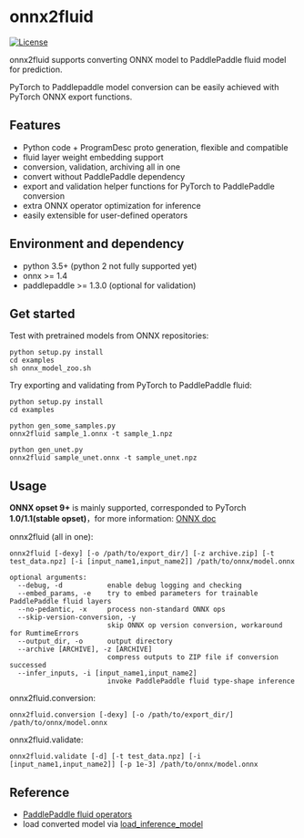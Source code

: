 # onnx2fluid

[![License](https://img.shields.io/badge/license-Apache%202-blue.svg)](LICENSE)

onnx2fluid supports converting ONNX model to PaddlePaddle fluid model for prediction.

PyTorch to Paddlepaddle model conversion can be easily achieved with PyTorch ONNX export functions.

## Features

* Python code + ProgramDesc proto generation, flexible and compatible
* fluid layer weight embedding support
* conversion, validation, archiving all in one
* convert without PaddlePaddle dependency
* export and validation helper functions for PyTorch to PaddlePaddle conversion
* extra ONNX operator optimization for inference
* easily extensible for user-defined operators

## Environment and dependency

* python 3.5+ (python 2 not fully supported yet)
* onnx >= 1.4
* paddlepaddle >= 1.3.0 (optional for validation)

## Get started

Test with pretrained models from ONNX repositories:

``` shell
python setup.py install
cd examples
sh onnx_model_zoo.sh
```

Try exporting and validating from PyTorch to PaddlePaddle fluid:

``` shell
python setup.py install
cd examples

python gen_some_samples.py
onnx2fluid sample_1.onnx -t sample_1.npz

python gen_unet.py
onnx2fluid sample_unet.onnx -t sample_unet.npz
```

## Usage

**ONNX opset 9+** is mainly supported, corresponded to PyTorch **1.0/1.1(stable opset)**，for more information: [ONNX doc](https://github.com/onnx/onnx/blob/master/docs/Operators.md)

onnx2fluid (all in one):

```shell
onnx2fluid [-dexy] [-o /path/to/export_dir/] [-z archive.zip] [-t test_data.npz] [-i [input_name1,input_name2]] /path/to/onnx/model.onnx

optional arguments:
  --debug, -d           enable debug logging and checking
  --embed_params, -e    try to embed parameters for trainable PaddlePaddle fluid layers
  --no-pedantic, -x     process non-standard ONNX ops
  --skip-version-conversion, -y
                        skip ONNX op version conversion, workaround for RumtimeErrors
  --output_dir, -o      output directory
  --archive [ARCHIVE], -z [ARCHIVE]
                        compress outputs to ZIP file if conversion successed
  --infer_inputs, -i [input_name1,input_name2]
                        invoke PaddlePaddle fluid type-shape inference
```

onnx2fluid.conversion:

```shell
onnx2fluid.conversion [-dexy] [-o /path/to/export_dir/] /path/to/onnx/model.onnx
```

onnx2fluid.validate:

```shell
onnx2fluid.validate [-d] [-t test_data.npz] [-i [input_name1,input_name2]] [-p 1e-3] /path/to/onnx/model.onnx
```

## Reference

* [PaddlePaddle fluid operators](http://www.paddlepaddle.org/documentation/docs/en/1.5/api/layers.html)
* load converted model via [load_inference_model](http://www.paddlepaddle.org/documentation/docs/en/1.5/api/io.html#permalink-1-load_inference_model)

